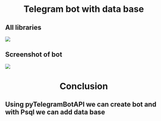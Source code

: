<h1 align="center">Telegram bot with data base</h1>
<h2>All libraries</h2>
<img src="https://sun9-13.userapi.com/impg/d1Twr9zGw0up030V7zZer0ifa6oIVmXNwYIBRA/JnbTgS6GprA.jpg?size=329x88&quality=96&sign=0ee9cef1ce448d9c7068b412564ed5b5&type=album">
<h2>Screenshot of bot</h2>
<img src="https://sun9-71.userapi.com/impg/AninYzySmab5m402G1WwoT88zR2xlFbqId0kPQ/xPkbQuBt18Y.jpg?size=489x507&quality=96&sign=c2f89bbdb4892d7d75e9ba19edc4ec88&type=album">
<h1 align="center">Conclusion</h1>
<h2>Using pyTelegramBotAPI we can create bot and with Psql we can add data base</h2>
